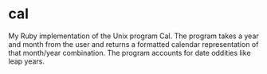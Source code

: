 # cal
My Ruby implementation of the Unix program Cal. The program takes a year and month from the user and returns a formatted calendar representation of that month/year combination. The program accounts for date oddities like leap years.
